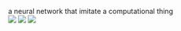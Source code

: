 a neural network that imitate a computational thing\
![](https://cdn.discordapp.com/attachments/713346278003572777/811094140997206026/unknown.png)
![](https://cdn.discordapp.com/attachments/713346278003572777/811093717008121926/unknown.png)
![](https://cdn.discordapp.com/attachments/713346278003572777/811093350618890320/unknown.png)